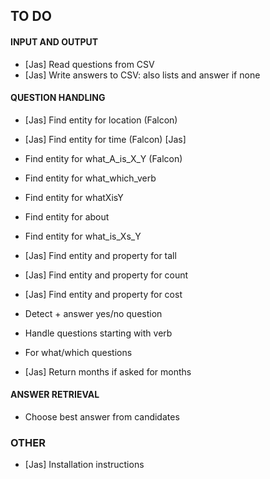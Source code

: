## TO DO ##



#### INPUT AND OUTPUT ####
- [Jas] Read questions from CSV
- [Jas] Write answers to CSV: also lists and answer if none

#### QUESTION HANDLING ####
- [Jas] Find entity for location (Falcon)
- [Jas] Find entity for time (Falcon) [Jas]
- Find entity for what_A_is_X_Y (Falcon)
- Find entity for what_which_verb
- Find entity for whatXisY
- Find entity for about
- Find entity for what_is_Xs_Y
- [Jas] Find entity and property for tall
- [Jas] Find entity and property for count
- [Jas] Find entity and property for cost

- Detect + answer yes/no question
- Handle questions starting with verb
- For what/which questions   
- [Jas] Return months if asked for months

#### ANSWER RETRIEVAL ####
- Choose best answer from candidates


### OTHER ###
- [Jas] Installation instructions
